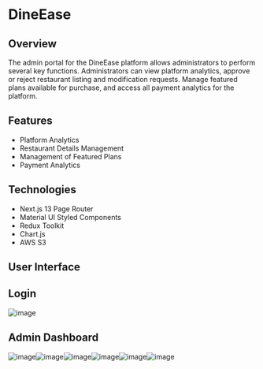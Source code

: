 # DineEase

## Overview

The admin portal for the DineEase platform allows administrators to perform several key functions. Administrators can view platform analytics, approve or reject restaurant listing and modification requests. Manage featured plans available for purchase, and access all payment analytics for the platform.

## Features

- Platform Analytics
- Restaurant Details Management
- Management of Featured Plans
- Payment Analytics

## Technologies
- Next.js 13 Page Router
- Material UI Styled Components
- Redux Toolkit
- Chart.js
- AWS S3

## User Interface

## Login 
![image](https://github.com/FYP-DineEase/dine-ease-admin/assets/73246016/ee9f0cee-943a-4449-8a4d-2b1bebfcd93a)

## Admin Dashboard
![image](https://github.com/FYP-DineEase/dine-ease-admin/assets/73246016/ddf862b9-b789-4171-9c32-296d137b5cc9)![image](https://github.com/FYP-DineEase/dine-ease-admin/assets/73246016/21d0bcad-a292-4d48-bd38-533f2893fc14)![image](https://github.com/FYP-DineEase/dine-ease-admin/assets/73246016/d38fe17f-6343-4a13-a40d-543f46cb8428)![image](https://github.com/FYP-DineEase/dine-ease-admin/assets/73246016/a8f9772d-2e43-4df6-855a-87d96c37c4ba)![image](https://github.com/FYP-DineEase/dine-ease-admin/assets/73246016/45004575-4480-4842-886b-30d75301a648)![image](https://github.com/FYP-DineEase/dine-ease-admin/assets/73246016/1824aca7-90b8-4f91-9a66-24aebce4d2b9)



